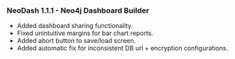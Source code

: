 ### NeoDash 1.1.1 - Neo4j Dashboard Builder
- Added dashboard sharing functionality.
- Fixed unintuitive margins for bar chart reports.
- Added abort button to save/load screen.
- Added automatic fix for inconsistent DB url + encryption configurations.
